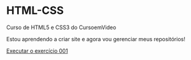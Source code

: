 # HTML-CSS
 Curso de HTML5 e CSS3 do CursoemVideo

 Estou aprendendo a criar site e agora vou gerenciar meus repositórios!


<a href="https://matheussortega.github.io/HTML-CSS/Exercicios/ex001/index.html"> Executar o exercício 001</a>